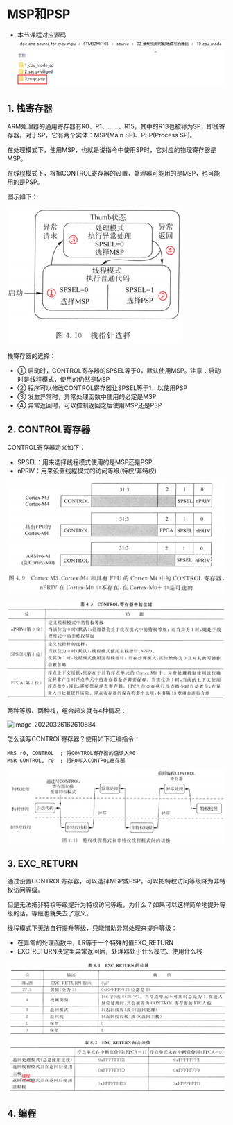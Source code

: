 # MSP和PSP

* 本节课程对应源码
  ![image-20220329155427508](pic/11_msp_psp_src.png)

## 1. 栈寄存器

ARM处理器的通用寄存器有R0、R1、……、R15，其中的R13也被称为SP，即栈寄存器。对于SP，它有两个实体：MSP(Main SP)、PSP(Process SP)。

在处理模式下，使用MSP，也就是说指令中使用SP时，它对应的物理寄存器是MSP。

在线程模式下，根据CONTROL寄存器的设置，处理器可能用的是MSP，也可能用的是PSP。

图示如下：

![image-20220326170811105](pic/06_spsel.png)

栈寄存器的选择：

* ① 启动时，CONTROL寄存器的SPSEL等于0，默认使用MSP。注意：启动时是线程模式，使用的仍然是MSP
* ② 程序可以修改CONTROL寄存器让SPSEL等于1，以使用PSP
* ③ 发生异常时，异常处理函数中使用的必定是MSP
* ④ 异常返回时，可以控制返回之后使用MSP还是PSP



## 2. CONTROL寄存器

CONTROL寄存器定义如下：

* SPSEL：用来选择线程模式使用的是MSP还是PSP
* nPRIV：用来设置线程模式的访问等级(特权/非特权)

![image-20220326171250026](pic/07_control_reg.png)

![image-20220326171338515](pic/08_control_reg_bits.png)



两种等级、两种栈，组合起来就有4种情况：

![image-20220326162610884](C:/Users/weidongshan/AppData/Roaming/Typora/typora-user-images/image-20220326162610884.png)



怎么读写CONTROL寄存器？使用如下汇编指令：

```shell
MRS r0, CONTROL  ; 将CONTROL寄存器的值读入R0
MSR CONTROL, r0  ; 将R0写入CONTROL寄存器
```

![image-20220326180056270](pic/10_process_mode_switch.png)



## 3. EXC_RETURN

通过设置CONTROL寄存器，可以选择MSP或PSP，可以把特权访问等级降为非特权访问等级。

但是无法把非特权等级提升为特权访问等级，为什么？如果可以这样简单地提升等级的话，等级也就失去了意义。

线程模式下无法自行提升等级，只能借助异常处理来提升等级：

* 在异常的处理函数中，LR等于一个特殊的值EXC_RETURN
* EXC_RETURN决定里异常返回后，处理器处于什么模式、使用什么栈

![image-20220326174011909](pic/09_exc_return.png)



## 4. 编程

